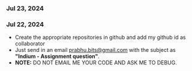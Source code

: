 ### Jul 23, 2024

### Jul 22, 2024

* Create the appropriate repositories in github and add my github id as collaborator
* Just send in an email prabhu.bits@gmail.com with the subject as **"Indium - Assignment question"**. 
* **NOTE:** DO NOT EMAIL ME YOUR CODE AND ASK ME TO DEBUG.